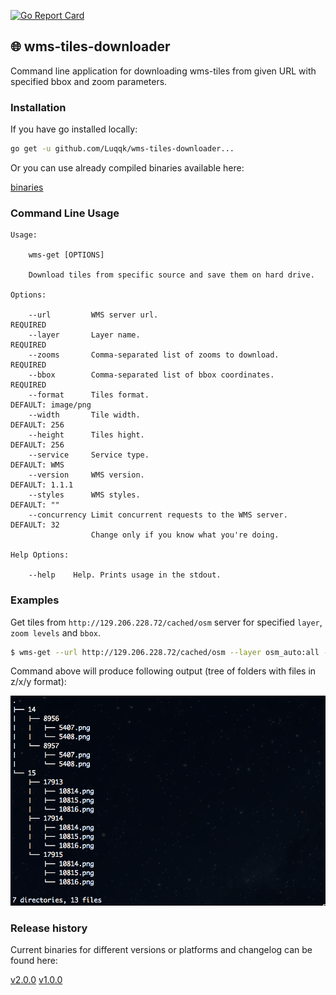 [![Go Report Card](https://goreportcard.com/badge/github.com/Luqqk/wms-tiles-downloader)](https://goreportcard.com/report/github.com/Luqqk/wms-tiles-downloader)

## 🌐 wms-tiles-downloader

Command line application for downloading wms-tiles from given URL with specified bbox and zoom parameters.

### Installation

If you have go installed locally:

```bash
go get -u github.com/Luqqk/wms-tiles-downloader...
```
Or you can use already compiled binaries available here:

[binaries](https://github.com/Luqqk/wms-tiles-downloader/releases)

### Command Line Usage

```
Usage:

    wms-get [OPTIONS]

    Download tiles from specific source and save them on hard drive.

Options:

    --url         WMS server url.                              REQUIRED
    --layer       Layer name.                                  REQUIRED
    --zooms       Comma-separated list of zooms to download.   REQUIRED
    --bbox        Comma-separated list of bbox coordinates.    REQUIRED
    --format      Tiles format.                                DEFAULT: image/png
    --width       Tile width.                                  DEFAULT: 256
    --height      Tiles hight.                                 DEFAULT: 256
    --service     Service type.                                DEFAULT: WMS
    --version     WMS version.                                 DEFAULT: 1.1.1
    --styles      WMS styles.                                  DEFAULT: ""
    --concurrency Limit concurrent requests to the WMS server. DEFAULT: 32
                  Change only if you know what you're doing.

Help Options:

    --help    Help. Prints usage in the stdout.
```

### Examples

Get tiles from `http://129.206.228.72/cached/osm` server for specified `layer`, `zoom levels` and `bbox`.

```bash
$ wms-get --url http://129.206.228.72/cached/osm --layer osm_auto:all --zooms 14,15 --bbox 16.80,52.05,16.83,52.06
```

Command above will produce following output (tree of folders with files in z/x/y format):

![tiles_tree.png](docs/tiles_tree.png)

### Release history

Current binaries for different versions or platforms and changelog can be found here:

[v2.0.0](https://github.com/Luqqk/wms-tiles-downloader/releases/tag/v2.0.0)
[v1.0.0](https://github.com/Luqqk/wms-tiles-downloader/releases/tag/v1.0.0)
